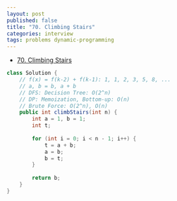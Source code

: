 ```yaml
---
layout: post
published: false
title: "70. Climbing Stairs"
categories: interview
tags: problems dynamic-programming
---
```


- [70. Climbing Stairs](https://leetcode.com/problems/climbing-stairs/)

```java
class Solution {
    // f(x) = f(k-2) + f(k-1): 1, 1, 2, 3, 5, 8, ...
    // a, b = b, a + b
    // DFS: Decision Tree: O(2^n)
    // DP: Memoization, Bottom-up: O(n)
    // Brute Force: O(2^n), O(n)
    public int climbStairs(int n) {
        int a = 1, b = 1;
        int t;
        
        for (int i = 0; i < n - 1; i++) {
            t = a + b;
            a = b;
            b = t;
        }
        
        return b;
    }
}
```